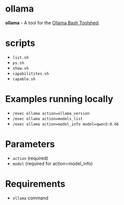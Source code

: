 # ollama

**ollama** - A tool for the [Ollama Bash Toolshed](../..).

# scripts
- ```list.sh```
- ```ps.sh```
- ```show.sh```
- ```capabilitites.sh```
- ```capable.sh```

# Examples running locally
- ```/exec ollama action=ollama_version```
- ```/exec ollama action=models_list```
- ```/exec ollama action=model_info model=qwen3:0.6b```

# Parameters

- ```action``` (required)
- ```model``` (required for action=model_info)

# Requirements

- ```ollama``` command
